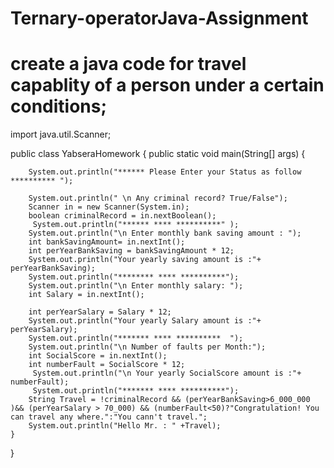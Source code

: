 # Ternary-operatorJava-Assignment
#  create a java code for travel capablity of a person under a certain conditions;

import java.util.Scanner;

public class YabseraHomework {
    public static void main(String[] args) {
       
        System.out.println("****** Please Enter your Status as follow ********** ");

        System.out.println(" \n Any criminal record? True/False");
        Scanner in = new Scanner(System.in);
        boolean criminalRecord = in.nextBoolean();
         System.out.println("****** **** **********" );
        System.out.println("\n Enter monthly bank saving amount : ");
        int bankSavingAmount= in.nextInt();
        int perYearBankSaving = bankSavingAmount * 12;
        System.out.println("Your yearly saving amount is :"+ perYearBankSaving);
        System.out.println("******** **** **********");
        System.out.println("\n Enter monthly salary: ");
        int Salary = in.nextInt();
        
        int perYearSalary = Salary * 12;
        System.out.println("Your yearly Salary amount is :"+ perYearSalary);
        System.out.println("******* **** **********  ");
        System.out.println("\n Number of faults per Month:");
        int SocialScore = in.nextInt();
        int numberFault = SocialScore * 12;
         System.out.println("\n Your yearly SocialScore amount is :"+ numberFault);
         System.out.println("******* **** **********");
        String Travel = !criminalRecord && (perYearBankSaving>6_000_000 )&& (perYearSalary > 70_000) && (numberFault<50)?"Congratulation! You can travel any where.":"You cann't travel.";
        System.out.println("Hello Mr. : " +Travel);
    }
}

